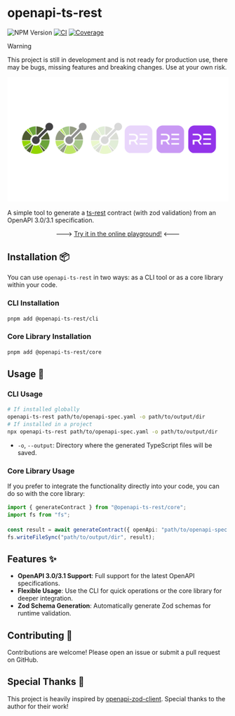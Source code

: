 # openapi-ts-rest

![NPM Version](https://img.shields.io/npm/v/%40openapi-ts-rest%2Fcore)
[![CI](https://github.com/Carminepo2/openapi-ts-rest/actions/workflows/ci.yml/badge.svg)](https://github.com/Carminepo2/openapi-ts-rest/actions/workflows/ci.yml)
[![Coverage](https://sonarcloud.io/api/project_badges/measure?project=openapi-ts-rest-core&metric=coverage)](https://sonarcloud.io/summary/new_code?id=openapi-ts-rest-core)

> [!WARNING]  
> This project is still in development and is not ready for production use, there may be bugs, missing features and breaking changes.
> Use at your own risk.

<p align="center">
  <img src="./assets/images/openapi-ts-rest-avatar-light.png" />
</p>

A simple tool to generate a [ts-rest](https://github.com/ts-rest/ts-rest) contract (with zod validation) from an OpenAPI 3.0/3.1 specification.

<p align="center">
  ---> <a href="https://openapi-ts-rest.pages.dev/">Try it in the online playground!</a> <---
</p>
    
## Installation 📦

You can use `openapi-ts-rest` in two ways: as a CLI tool or as a core library within your code.

### CLI Installation

```sh
pnpm add @openapi-ts-rest/cli
```

### Core Library Installation

```sh
pnpm add @openapi-ts-rest/core
```

## Usage 🚀

### CLI Usage

```sh
# If installed globally
openapi-ts-rest path/to/openapi-spec.yaml -o path/to/output/dir
# If installed in a project
npx openapi-ts-rest path/to/openapi-spec.yaml -o path/to/output/dir
```

- `-o`, `--output`: Directory where the generated TypeScript files will be saved.

### Core Library Usage

If you prefer to integrate the functionality directly into your code, you can do so with the core library:

```typescript
import { generateContract } from "@openapi-ts-rest/core";
import fs from "fs";

const result = await generateContract({ openApi: "path/to/openapi-spec.yaml" });
fs.writeFileSync("path/to/output/dir", result);
```

## Features ✨

- **OpenAPI 3.0/3.1 Support**: Full support for the latest OpenAPI specifications.
- **Flexible Usage**: Use the CLI for quick operations or the core library for deeper integration.
- **Zod Schema Generation**: Automatically generate Zod schemas for runtime validation.

## Contributing 🤝

Contributions are welcome! Please open an issue or submit a pull request on GitHub.

## Special Thanks 🙏

This project is heavily inspired by [openapi-zod-client](https://github.com/astahmer/openapi-zod-client).
Special thanks to the author for their work!
